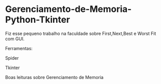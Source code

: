 Gerenciamento-de-Memoria-Python-Tkinter
=======================================

Fiz esse pequeno trabalho na faculdade sobre First,Next,Best e Worst Fit com GUI.

Ferramentas:

Spider

Tkinter

Boas leituras sobre Gerenciamento de Memoria
